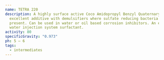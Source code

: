 ```yaml
---
name: TETRA 220
description: A highly surface active Coco Amidopropyl Benzyl Quaternary. An
  excellent additive with demulsifiers where sulfate reducing bacteria are
  present. Can be used in water or oil based corrosion inhibitors. An excellent
  water injection system surfactant.
activity: 80
specificGravity: "0.973"
ph: 5 – 6
tags:
  - intermediates
---
```

